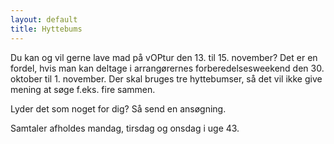 ```yaml
---
layout: default
title: Hyttebums
---
```


Du kan og vil gerne lave mad på vOPtur den 13. til 15. november? Det er en fordel, hvis man kan deltage i arrangørernes forberedelsesweekend den 30. oktober til 1. november. Der skal bruges tre hyttebumser, så det vil ikke give mening at søge f.eks. fire sammen.

Lyder det som noget for dig? Så send en ansøgning.

Samtaler afholdes mandag, tirsdag og onsdag i uge 43.

